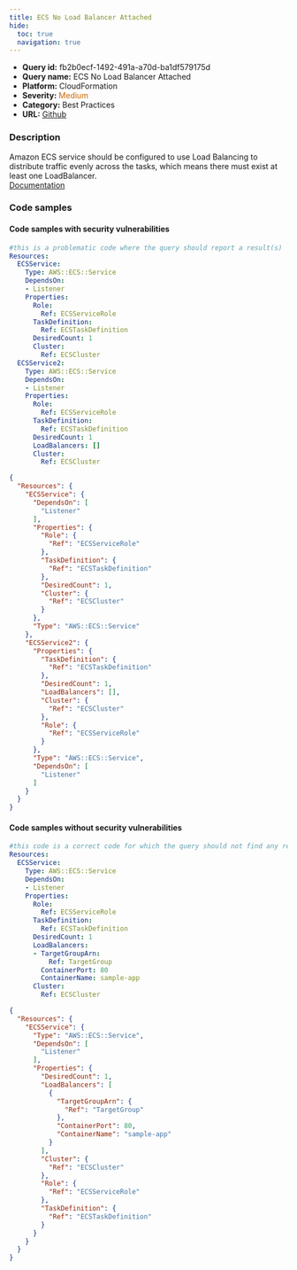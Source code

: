 ```yaml
---
title: ECS No Load Balancer Attached
hide:
  toc: true
  navigation: true
---
```


<style>
  .highlight .hll {
    background-color: #ff171742;
  }
  .md-content {
    max-width: 1100px;
    margin: 0 auto;
  }
</style>

-   **Query id:** fb2b0ecf-1492-491a-a70d-ba1df579175d
-   **Query name:** ECS No Load Balancer Attached
-   **Platform:** CloudFormation
-   **Severity:** <span style="color:#C60">Medium</span>
-   **Category:** Best Practices
-   **URL:** [Github](https://github.com/Checkmarx/kics/tree/master/assets/queries/cloudFormation/aws/ecs_no_load_balancer_attached)

### Description
Amazon ECS service should be configured to use Load Balancing to distribute traffic evenly across the tasks, which means there must exist at least one LoadBalancer.<br>
[Documentation](https://docs.aws.amazon.com/AWSCloudFormation/latest/UserGuide/aws-resource-ecs-service.html)

### Code samples
#### Code samples with security vulnerabilities
```yaml title="Postitive test num. 1 - yaml file" hl_lines="25 7"
#this is a problematic code where the query should report a result(s)
Resources:
  ECSService:
    Type: AWS::ECS::Service
    DependsOn:
    - Listener
    Properties:
      Role:
        Ref: ECSServiceRole
      TaskDefinition:
        Ref: ECSTaskDefinition
      DesiredCount: 1
      Cluster:
        Ref: ECSCluster
  ECSService2:
    Type: AWS::ECS::Service
    DependsOn:
    - Listener
    Properties:
      Role:
        Ref: ECSServiceRole
      TaskDefinition:
        Ref: ECSTaskDefinition
      DesiredCount: 1
      LoadBalancers: []
      Cluster:
        Ref: ECSCluster

```
```json title="Postitive test num. 2 - json file" hl_lines="27 7"
{
  "Resources": {
    "ECSService": {
      "DependsOn": [
        "Listener"
      ],
      "Properties": {
        "Role": {
          "Ref": "ECSServiceRole"
        },
        "TaskDefinition": {
          "Ref": "ECSTaskDefinition"
        },
        "DesiredCount": 1,
        "Cluster": {
          "Ref": "ECSCluster"
        }
      },
      "Type": "AWS::ECS::Service"
    },
    "ECSService2": {
      "Properties": {
        "TaskDefinition": {
          "Ref": "ECSTaskDefinition"
        },
        "DesiredCount": 1,
        "LoadBalancers": [],
        "Cluster": {
          "Ref": "ECSCluster"
        },
        "Role": {
          "Ref": "ECSServiceRole"
        }
      },
      "Type": "AWS::ECS::Service",
      "DependsOn": [
        "Listener"
      ]
    }
  }
}

```


#### Code samples without security vulnerabilities
```yaml title="Negative test num. 1 - yaml file"
#this code is a correct code for which the query should not find any result
Resources:
  ECSService:
    Type: AWS::ECS::Service
    DependsOn:
    - Listener
    Properties:
      Role:
        Ref: ECSServiceRole
      TaskDefinition:
        Ref: ECSTaskDefinition
      DesiredCount: 1
      LoadBalancers:
      - TargetGroupArn:
          Ref: TargetGroup
        ContainerPort: 80
        ContainerName: sample-app
      Cluster:
        Ref: ECSCluster

```
```json title="Negative test num. 2 - json file"
{
  "Resources": {
    "ECSService": {
      "Type": "AWS::ECS::Service",
      "DependsOn": [
        "Listener"
      ],
      "Properties": {
        "DesiredCount": 1,
        "LoadBalancers": [
          {
            "TargetGroupArn": {
              "Ref": "TargetGroup"
            },
            "ContainerPort": 80,
            "ContainerName": "sample-app"
          }
        ],
        "Cluster": {
          "Ref": "ECSCluster"
        },
        "Role": {
          "Ref": "ECSServiceRole"
        },
        "TaskDefinition": {
          "Ref": "ECSTaskDefinition"
        }
      }
    }
  }
}

```

